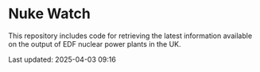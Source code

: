 # Nuke Watch

This repository includes code for retrieving the latest information available on the output of EDF nuclear power plants in the UK.

Last updated: 2025-04-03 09:16